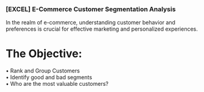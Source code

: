 ### [EXCEL] E-Commerce Customer Segmentation Analysis

In the realm of e-commerce, understanding customer behavior and preferences is crucial for effective marketing and personalized experiences. 


# The Objective: 
• Rank and Group Customers <br/>
• Identify good and bad segments <br/>
• Who are the most valuable customers?
